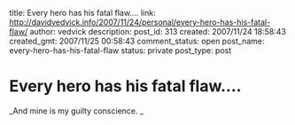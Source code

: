 title: Every hero has his fatal flaw....
link: http://davidvedvick.info/2007/11/24/personal/every-hero-has-his-fatal-flaw/
author: vedvick
description: 
post_id: 313
created: 2007/11/24 18:58:43
created_gmt: 2007/11/25 00:58:43
comment_status: open
post_name: every-hero-has-his-fatal-flaw
status: private
post_type: post

# Every hero has his fatal flaw....

_And mine is my guilty conscience. _